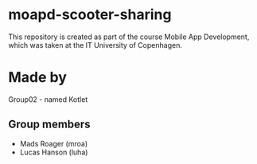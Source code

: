 # moapd-scooter-sharing

This repository is created as part of the course Mobile App Development, which was taken at the IT University of Copenhagen.

# Made by
Group02 - named Kotlet

## Group members
- Mads Roager (mroa)
- Lucas Hanson (luha)
